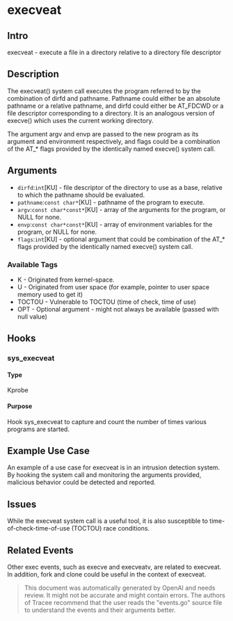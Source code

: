 
# execveat

## Intro
execveat - execute a file in a directory relative to a directory file descriptor

## Description 
The execveat() system call executes the program referred to by the combination of dirfd and pathname. 
Pathname could either be an absolute pathname or a relative pathname, and dirfd could either be AT_FDCWD or a file descriptor corresponding to a directory. It is an analogous version of execve() which uses the current working directory.

The argument argv and envp are passed to the new program as its argument and environment respectively, and flags could be a combination of the AT_* flags provided by the identically named execve() system call.

## Arguments
* `dirfd`:`int`[KU] - file descriptor of the directory to use as a base, relative to which the pathname should be evaluated.
* `pathname`:`const char*`[KU] - pathname of the program to execute.
* `argv`:`const char*const*`[KU] - array of the arguments for the program, or NULL for none.
* `envp`:`const char*const*`[KU] - array of environment variables for the program, or NULL for none.
* `flags`:`int`[KU] - optional argument that could be combination of the AT_* flags provided by the identically named execve() system call.

### Available Tags
* K - Originated from kernel-space.
* U - Originated from user space (for example, pointer to user space memory used to get it)
* TOCTOU - Vulnerable to TOCTOU (time of check, time of use)
* OPT - Optional argument - might not always be available (passed with null value)

## Hooks
### sys_execveat
#### Type
Kprobe
#### Purpose
Hook sys_execveat to capture and count the number of times various programs are started.

## Example Use Case
An example of a use case for execveat is in an intrusion detection system. By hooking the system call and monitoring the arguments provided, malicious behavior could be detected and reported.

## Issues
While the execveat system call is a useful tool, it is also susceptible to time-of-check-time-of-use (TOCTOU) race conditions.

## Related Events
Other exec events, such as execve and execveatv, are related to execveat. In addition, fork and clone could be useful in the context of execveat.

> This document was automatically generated by OpenAI and needs review. It might
> not be accurate and might contain errors. The authors of Tracee recommend that
> the user reads the "events.go" source file to understand the events and their
> arguments better.
